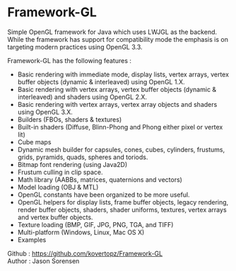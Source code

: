 Framework-GL
===============

Simple OpenGL framework for Java which uses LWJGL as the backend. While the
framework has support for compatibility mode the emphasis is on targeting
modern practices using OpenGL 3.3.

Framework-GL has the following features :

- Basic rendering with immediate mode, display lists, vertex arrays,
  vertex buffer objects (dynamic & interleaved) using OpenGL 1.X.
- Basic rendering with vertex arrays, vertex buffer objects (dynamic
  & interleaved) and shaders using OpenGL 2.X.
- Basic rendering with vertex arrays, vertex array objects and
  shaders using OpenGL 3.X.
- Builders (FBOs, shaders & textures)
- Built-in shaders (Diffuse, Blinn-Phong and Phong either pixel or
  vertex lit)
- Cube maps
- Dynamic mesh builder for capsules, cones, cubes, cylinders,
  frustums, grids, pyramids, quads, spheres and toriods.
- Bitmap font rendering (using Java2D)
- Frustum culling in clip space.
- Math library (AABBs, matrices, quaternions and vectors)
- Model loading (OBJ & MTL)
- OpenGL constants have been organized to be more useful.
- OpenGL helpers for display lists, frame buffer objects, legacy
  rendering, render buffer objects, shaders, shader uniforms, textures,
  vertex arrays and vertex buffer objects.
- Texture loading (BMP, GIF, JPG, PNG, TGA, and TIFF)
- Multi-platform (Windows, Linux, Mac OS X)
- Examples

Github : https://github.com/kovertopz/Framework-GL  
Author : Jason Sorensen
